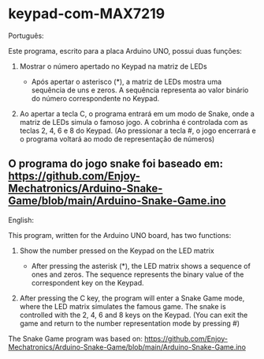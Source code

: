 # keypad-com-MAX7219
Português:

Este programa, escrito para a placa Arduino UNO, possui duas funções:

1. Mostrar o número apertado no Keypad na matriz de LEDs
	- Após apertar o asterisco (*), a matriz de LEDs mostra uma sequência de uns e zeros. A sequência representa ao valor binário do
	número correspondente no Keypad.

2. Ao apertar a tecla C, o programa entrará em um modo de Snake, onde a matriz de LEDs simula o famoso jogo. A cobrinha é controlada
com as teclas 2, 4, 6 e 8 do Keypad. (Ao pressionar a tecla #, o jogo encerrará e o programa voltará ao modo de representação de números)

O programa do jogo snake foi baseado em: https://github.com/Enjoy-Mechatronics/Arduino-Snake-Game/blob/main/Arduino-Snake-Game.ino
---------------------
English:

This program, written for the Arduino UNO board, has two functions:

1. Show the number pressed on the Keypad on the LED matrix
	- After pressing the asterisk (*), the LED matrix shows a sequence of ones and zeros. The sequence represents the binary value of
	the correspondent key on the Keypad.

2. After pressing the C key, the program will enter a Snake Game mode, where the LED matrix simulates the famous game. The snake is controlled with the 2, 4, 6 and 8 keys on the Keypad. (You can exit the game and return to the number representation mode by pressing #)

The Snake Game program was based on: https://github.com/Enjoy-Mechatronics/Arduino-Snake-Game/blob/main/Arduino-Snake-Game.ino
